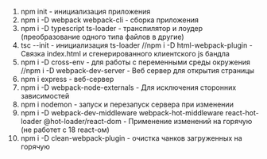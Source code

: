 1. npm init - инициализация приложения
2. npm i -D webpack webpack-cli - сборка приложения
3. npm i -D typescript ts-loader - транспилятор и лоудер (преобразование одного типа файлов в другие)
4. tsc --init - инициализация ts-loader
//npm i -D html-webpack-plugin - Связка index.html и сгенерированного клиентского js бандла
5. npm i -D cross-env - для работы с переменными среды окружения
//npm i -D webpack-dev-server - Веб сервер для открытия страницы
6. npm i express - веб-сервер
7. npm i -D webpack-node-externals - Для исключения сторонних зависимостей
8. npm i nodemon  - запуск и перезапуск сервера при изменении
9. npm i -D webpack-dev-middleware webpack-hot-middleware react-hot-loader @hot-loader/react-dom - Применение изменений на горячую (не работет с 18 react-ом)
10. npm i -D clean-webpack-plugin - очистка чанков загруженных на горячую 